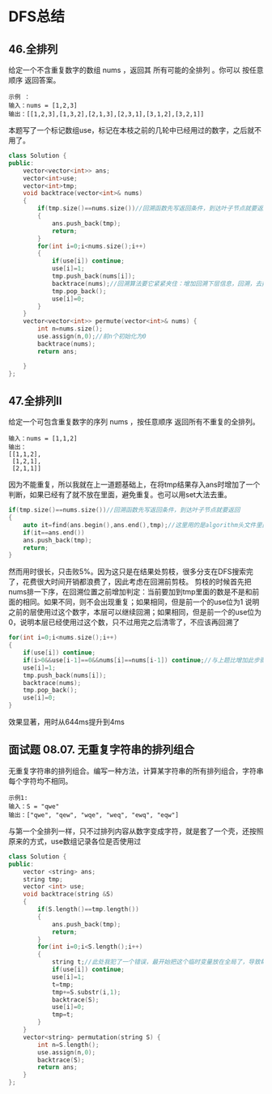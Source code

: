 # DFS总结
## 46.全排列
给定一个不含重复数字的数组 nums ，返回其 所有可能的全排列 。你可以 按任意顺序 返回答案。
```
示例 ：
输入：nums = [1,2,3]
输出：[[1,2,3],[1,3,2],[2,1,3],[2,3,1],[3,1,2],[3,2,1]]
```
本题写了一个标记数组use，标记在本枝之前的几轮中已经用过的数字，之后就不用了。
```cpp
class Solution {
public:
    vector<vector<int>> ans;
    vector<int>use;
    vector<int>tmp;
    void backtrace(vector<int>& nums)
    {
        if(tmp.size()==nums.size())//回溯函数先写返回条件，到达叶子节点就要返回
        {
            ans.push_back(tmp);
            return;
        }
        for(int i=0;i<nums.size();i++)
        {
            if(use[i]) continue;
            use[i]=1;
            tmp.push_back(nums[i]);
            backtrace(nums);//回溯算法要它紧紧夹住：增加回溯下层信息，回溯，去掉下层信息方便本轮的其他枝回溯
            tmp.pop_back();
            use[i]=0;
        }
    }
    vector<vector<int>> permute(vector<int>& nums) {
        int n=nums.size();
        use.assign(n,0);//前n个初始化为0
        backtrace(nums);
        return ans;

    }
};
```
## 47.全排列II
给定一个可包含重复数字的序列 nums ，按任意顺序 返回所有不重复的全排列。

```
输入：nums = [1,1,2]
输出：
[[1,1,2],
 [1,2,1],
 [2,1,1]]
```
因为不能重复，所以我就在上一道题基础上，在将tmp结果存入ans时增加了一个判断，如果已经有了就不放在里面，避免重复。也可以用set大法去重。
```cpp
if(tmp.size()==nums.size())//回溯函数先写返回条件，到达叶子节点就要返回
{
    auto it=find(ans.begin(),ans.end(),tmp);//这里用的是algorithm头文件里面的find，vector容器没有find
    if(it==ans.end())
    ans.push_back(tmp);
    return;
}
```
然而用时很长，只击败5%。因为这只是在结果处剪枝，很多分支在DFS搜索完了，花费很大时间开销都浪费了，因此考虑在回溯前剪枝。
剪枝的时候首先把nums排一下序，在回溯位置之前增加判定：当前要加到tmp里面的数是不是和前面的相同。如果不同，则不会出现重复；如果相同，但是前一个的use位为1
说明之前的层使用过这个数字，本层可以继续回溯；如果相同，但是前一个的use位为0，说明本层已经使用过这个数，只不过用完之后清零了，不应该再回溯了
```cpp
for(int i=0;i<nums.size();i++)
{
    if(use[i]) continue;
    if(i>0&&use[i-1]==0&&nums[i]==nums[i-1]) continue;//与上题比增加此步骤
    use[i]=1;
    tmp.push_back(nums[i]);
    backtrace(nums);
    tmp.pop_back();
    use[i]=0;
}
```
效果显著，用时从644ms提升到4ms
## 面试题 08.07. 无重复字符串的排列组合
无重复字符串的排列组合。编写一种方法，计算某字符串的所有排列组合，字符串每个字符均不相同。
```
示例1:
输入：S = "qwe"
输出：["qwe", "qew", "wqe", "weq", "ewq", "eqw"]
```
与第一个全排列一样，只不过排列内容从数字变成字符，就是套了一个壳，还按照原来的方式，use数组记录各位是否使用过
```cpp
class Solution {
public:
    vector <string> ans;
    string tmp;
    vector <int> use;
    void backtrace(string &S)
    {
        if(S.length()==tmp.length())
        {
            ans.push_back(tmp);
            return;
        }
        for(int i=0;i<S.length();i++)
        {
            string t;//此处我犯了一个错误，最开始把这个临时变量放在全局了，导致每一层它都会变，无法完成在每一层的记录功能
            if(use[i]) continue;
            use[i]=1;
            t=tmp;
            tmp+=S.substr(i,1);
            backtrace(S);
            use[i]=0;
            tmp=t;
        }
    }
    vector<string> permutation(string S) {
        int n=S.length();
        use.assign(n,0);
        backtrace(S);
        return ans;
    }
};
```
